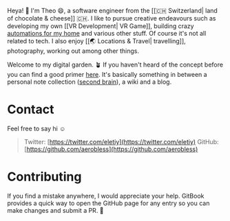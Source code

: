 Heya! 👋  I'm Theo 😄, a software engineer from the [[🇨🇭 Switzerland| land of chocolate & cheese]] 🇨🇭. I like to pursue creative endeavours such as developing my own [[VR Development| VR Game]], building crazy [automations for my home](🏠%20Home%20Automation.md) and various other stuff. Of course it's not all related to tech. I also enjoy [[🌏 Locations & Travel| travelling]], photography, working out among other things.

Welcome to my digital garden. 🪴 If you haven't heard of the concept before you can find a good primer [here](https://github.com/MaggieAppleton/digital-gardeners). It's basically something in between a personal note collection ([second brain](💡%20Knowledge%20Management.md#Second%20Brain)), a wiki and a blog.

# Contact

Feel free to say hi ☺️

> Twitter: [https://twitter.com/eletiy](https://twitter.com/eletiy)
> GitHub: [https://github.com/aerobless](https://github.com/aerobless)

# Contributing

If you find a mistake anywhere, I would appreciate your help. GitBook provides a quick way to open the GitHub page for any entry so you can make changes and submit a PR. 🤗